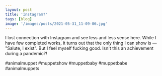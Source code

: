 ```yaml
---
layout: post
title: 'Instagram?'
tags: [blog]
image: '/images/posts/2021-05-31_11-09-06.jpg'
---
```


I lost connection with Instagram and see less and less sense here. While I have few completed works, it turns out that the only thing I can show is — "Salute, I exist". But I feel myself fucking good. Isn't this an achievement during a pandemic?! 

#animalmuppet #muppetshow #muppetbaby #muppetbabe #animalmuppets
